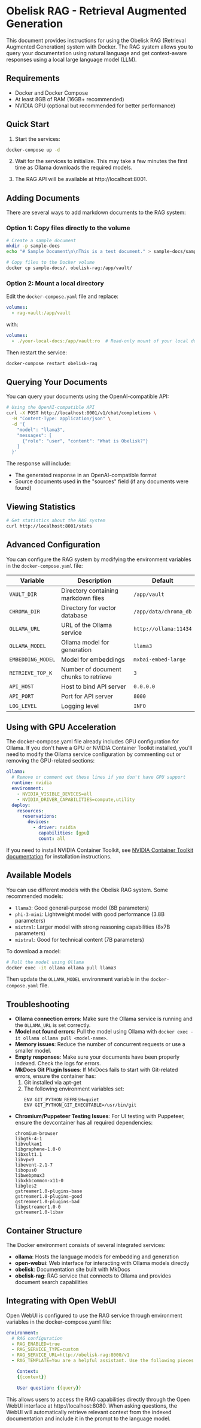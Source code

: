 # Obelisk RAG - Retrieval Augmented Generation

This document provides instructions for using the Obelisk RAG (Retrieval Augmented Generation) system with Docker. The RAG system allows you to query your documentation using natural language and get context-aware responses using a local large language model (LLM).

## Requirements

- Docker and Docker Compose
- At least 8GB of RAM (16GB+ recommended)
- NVIDIA GPU (optional but recommended for better performance)

## Quick Start

1. Start the services:

```bash
docker-compose up -d
```

2. Wait for the services to initialize. This may take a few minutes the first time as Ollama downloads the required models.

3. The RAG API will be available at http://localhost:8001.

## Adding Documents

There are several ways to add markdown documents to the RAG system:

### Option 1: Copy files directly to the volume

```bash
# Create a sample document
mkdir -p sample-docs
echo "# Sample Document\n\nThis is a test document." > sample-docs/sample.md

# Copy files to the Docker volume
docker cp sample-docs/. obelisk-rag:/app/vault/
```

### Option 2: Mount a local directory

Edit the `docker-compose.yaml` file and replace:

```yaml
volumes:
  - rag-vault:/app/vault
```

with:

```yaml
volumes:
  - ./your-local-docs:/app/vault:ro  # Read-only mount of your local docs
```

Then restart the service:

```bash
docker-compose restart obelisk-rag
```

## Querying Your Documents

You can query your documents using the OpenAI-compatible API:

```bash
# Using the OpenAI-compatible API
curl -X POST http://localhost:8001/v1/chat/completions \
  -H "Content-Type: application/json" \
  -d '{
    "model": "llama3",
    "messages": [
      {"role": "user", "content": "What is Obelisk?"}
    ]
  }'
```

The response will include:
- The generated response in an OpenAI-compatible format
- Source documents used in the "sources" field (if any documents were found)

## Viewing Statistics

```bash
# Get statistics about the RAG system
curl http://localhost:8001/stats
```

## Advanced Configuration

You can configure the RAG system by modifying the environment variables in the `docker-compose.yaml` file:

| Variable | Description | Default |
|----------|-------------|---------|
| `VAULT_DIR` | Directory containing markdown files | `/app/vault` |
| `CHROMA_DIR` | Directory for vector database | `/app/data/chroma_db` |
| `OLLAMA_URL` | URL of the Ollama service | `http://ollama:11434` |
| `OLLAMA_MODEL` | Ollama model for generation | `llama3` |
| `EMBEDDING_MODEL` | Model for embeddings | `mxbai-embed-large` |
| `RETRIEVE_TOP_K` | Number of document chunks to retrieve | `3` |
| `API_HOST` | Host to bind API server | `0.0.0.0` |
| `API_PORT` | Port for API server | `8000` |
| `LOG_LEVEL` | Logging level | `INFO` |

## Using with GPU Acceleration

The docker-compose.yaml file already includes GPU configuration for Ollama. If you don't have a GPU or NVIDIA Container Toolkit installed, you'll need to modify the Ollama service configuration by commenting out or removing the GPU-related sections:

```yaml
ollama:
  # Remove or comment out these lines if you don't have GPU support
  runtime: nvidia
  environment:
    - NVIDIA_VISIBLE_DEVICES=all
    - NVIDIA_DRIVER_CAPABILITIES=compute,utility
  deploy:
    resources:
      reservations:
        devices:
          - driver: nvidia
            capabilities: [gpu]
            count: all
```

If you need to install NVIDIA Container Toolkit, see [NVIDIA Container Toolkit documentation](https://docs.nvidia.com/datacenter/cloud-native/container-toolkit/install-guide.html) for installation instructions.

## Available Models

You can use different models with the Obelisk RAG system. Some recommended models:

- `llama3`: Good general-purpose model (8B parameters)
- `phi-3-mini`: Lightweight model with good performance (3.8B parameters)
- `mixtral`: Larger model with strong reasoning capabilities (8x7B parameters)
- `mistral`: Good for technical content (7B parameters)

To download a model:

```bash
# Pull the model using Ollama
docker exec -it ollama ollama pull llama3
```

Then update the `OLLAMA_MODEL` environment variable in the `docker-compose.yaml` file.

## Troubleshooting

- **Ollama connection errors**: Make sure the Ollama service is running and the `OLLAMA_URL` is set correctly.
- **Model not found errors**: Pull the model using Ollama with `docker exec -it ollama ollama pull <model-name>`.
- **Memory issues**: Reduce the number of concurrent requests or use a smaller model.
- **Empty responses**: Make sure your documents have been properly indexed. Check the logs for errors.
- **MkDocs Git Plugin Issues**: If MkDocs fails to start with Git-related errors, ensure the container has:
  1. Git installed via apt-get
  2. The following environment variables set:
     ```
     ENV GIT_PYTHON_REFRESH=quiet
     ENV GIT_PYTHON_GIT_EXECUTABLE=/usr/bin/git
     ```
- **Chromium/Puppeteer Testing Issues**: For UI testing with Puppeteer, ensure the devcontainer has all required dependencies:
  ```
  chromium-browser
  libgtk-4-1
  libvulkan1
  libgraphene-1.0-0
  libxslt1.1
  libvpx9
  libevent-2.1-7
  libopus0
  libwebpmux3
  libxkbcommon-x11-0
  libgles2
  gstreamer1.0-plugins-base
  gstreamer1.0-plugins-good
  gstreamer1.0-plugins-bad
  libgstreamer1.0-0
  gstreamer1.0-libav
  ```

## Container Structure

The Docker environment consists of several integrated services:

- **ollama**: Hosts the language models for embedding and generation
- **open-webui**: Web interface for interacting with Ollama models directly
- **obelisk**: Documentation site built with MkDocs
- **obelisk-rag**: RAG service that connects to Ollama and provides document search capabilities

## Integrating with Open WebUI

Open WebUI is configured to use the RAG service through environment variables in the docker-compose.yaml file:

```yaml
environment:
  # RAG configuration
  - RAG_ENABLED=true
  - RAG_SERVICE_TYPE=custom
  - RAG_SERVICE_URL=http://obelisk-rag:8000/v1
  - RAG_TEMPLATE=You are a helpful assistant. Use the following pieces of retrieved context to answer the user's question. If you don't know the answer, just say that you don't know.

    Context:
    {{context}}

    User question: {{query}}
```

This allows users to access the RAG capabilities directly through the Open WebUI interface at http://localhost:8080. When asking questions, the WebUI will automatically retrieve relevant context from the indexed documentation and include it in the prompt to the language model.